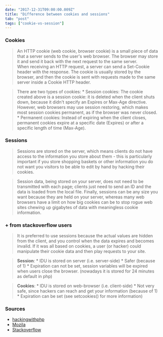 ```yaml
---
date: "2017-12-31T09:00:00.009Z"
title: "Difference between cookies and sessions"
tab: "post"
tags: ["cookie-vs-session"]
---
```

### Cookies
> An HTTP cookie (web cookie, browser cookie) is a small piece of data that a server sends to the user's web browser. The browser may store it and send it back with the next request to the same server.  
> When receiving an HTTP request, a server can send a Set-Cookie header with the response. The cookie is usually stored by the browser, and then the cookie is sent with requests made to the same server inside a Cookie HTTP header. 

> There are two types of cookies:
    * Session cookies: The cookie created above is a session cookie: it is deleted when the client shuts down, because it didn't specify an Expires or Max-Age directive. However, web browsers may use session restoring, which makes most session cookies permanent, as if the browser was never closed.
    * Permanent cookies: Instead of expiring when the client closes, permanent cookies expire at a specific date (Expires) or after a specific length of time (Max-Age).

### Sessions
> Sessions are stored on the server, which means clients do not have access to the information you store about them - this is particularly important if you store shopping baskets or other information you do not want you visitors to be able to edit by hand by hacking their cookies. 

> Session data, being stored on your server, does not need to be transmitted with each page; clients just need to send an ID and the data is loaded from the local file. Finally, sessions can be any size you want because they are held on your server, whereas many web browsers have a limit on how big cookies can be to stop rogue web sites chewing up gigabytes of data with meaningless cookie information.

### + from stackoverflow users
> It is preferred to use sessions because the actual values are hidden from the client, and you control when the data expires and becomes invalid. If it was all based on cookies, a user (or hacker) could manipulate their cookie data and then play requests to your site.

> __Session__:
    * IDU is stored on server (i.e. server-side)
    * Safer (because of 1)
    * Expiration can not be set, session variables will be expired when users close the browser. (nowadays it is stored for 24 minutes as default in php)

> __Cookies__:
    * IDU is stored on web-browser (i.e. client-side)
    * Not very safe, since hackers can reach and get your information (because of 1)
    * Expiration can be set (see setcookies() for more information)

### Sources
* [hackingwithphp](http://www.hackingwithphp.com/10/1/0/cookies-vs-sessions)
* [Mozila](https://developer.mozilla.org/en-US/docs/Web/HTTP/Cookies)
* [Stackoverflow](https://stackoverflow.com/questions/6253633/cookies-vs-sessions)
